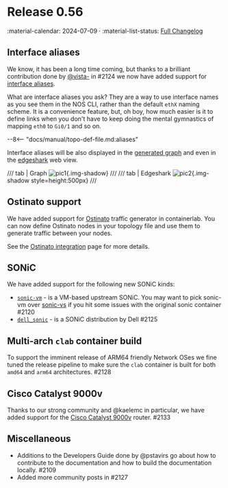 # Release 0.56

:material-calendar: 2024-07-09 · :material-list-status: [Full Changelog](https://github.com/srl-labs/containerlab/releases)

## Interface aliases

We know, it has been a long time coming, but thanks to a brilliant contribution done by [@vista-](https://github.com/vista-) in #2124 we now have added support for [interface aliases](../manual/topo-def-file.md#interface-naming).

What are interface aliases you ask? They are a way to use interface names as you see them in the NOS CLI, rather than the default `ethX` naming scheme. It is a convenience feature, but, oh boy, how much easier is it to define links when you don't have to keep doing the mental gymnastics of mapping `eth0` to `Gi0/1` and so on.

--8<-- "docs/manual/topo-def-file.md:aliases"

Interface aliases will be also displayed in the [generated graph](../cmd/graph.md#html) and even in the [edgeshark](../manual/wireshark.md#edgeshark-integration) web view.

/// tab | Graph
![pic1](https://gitlab.com/rdodin/pics/-/wikis/uploads/9ce9f8bd9ff7e4adfbe45c46712016b0/image.png){.img-shadow}
///
/// tab | Edgeshark
![pic2](https://gitlab.com/rdodin/pics/-/wikis/uploads/3d4541b11a1b557967e419165aeb7ffd/image__2___1___1_.png){.img-shadow style=height:500px}
///

## Ostinato support

We have added support for [Ostinato](https://ostinato.org/) traffic generator in containerlab. You can now define Ostinato nodes in your topology file and use them to generate traffic between your nodes.

See the [Ostinato integration](../manual/kinds/ostinato.md) page for more details.

## SONiC

We have added support for the following new SONiC kinds:

- [`sonic-vm`](../manual/kinds/sonic-vm.md) - is a VM-based upstream SONiC. You may want to pick sonic-vm over [sonic-vs](../manual/kinds/sonic-vs.md) if you hit some issues with the original sonic container #2120
- [`dell_sonic`](../manual/kinds/dell_sonic.md) - is a SONiC distribution by Dell #2125

## Multi-arch `clab` container build

To support the imminent release of ARM64 friendly Network OSes we fine tuned the release pipeline to make sure the `clab` container is built for both `amd64` and `arm64` architectures. #2128

## Cisco Catalyst 9000v

Thanks to our strong community and @kaelemc in particular, we have added support for the [Cisco Catalyst 9000v](../manual/kinds/vr-cat9kv.md) router. #2133

## Miscellaneous

- Additions to the Developers Guide done by @pstavirs go about how to contribute to the documentation and how to build the documentation locally. #2109
- Added more community posts in #2127
